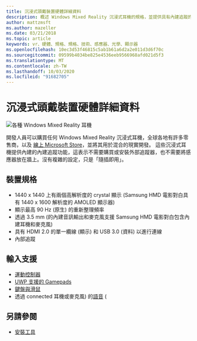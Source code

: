 ```yaml
---
title: 沉浸式頭戴裝置硬體詳細資料
description: 概述 Windows Mixed Reality 沉浸式耳機的規格，並提供具有內建追蹤的 VR (不需要) 任何外部設定。
author: mattzmsft
ms.author: mazeller
ms.date: 03/21/2018
ms.topic: article
keywords: vr、硬體、規格、規格、技術、感應器、光學、顯示器
ms.openlocfilehash: 10ec3d53f46815c5ab1b61a6d2a2e011d3d6f70c
ms.sourcegitcommit: 09599b4034be825e4536eeb9566968afd021d5f3
ms.translationtype: MT
ms.contentlocale: zh-TW
ms.lasthandoff: 10/03/2020
ms.locfileid: "91682705"
---
```

# <a name="immersive-headset-hardware-details"></a>沉浸式頭戴裝置硬體詳細資料

![各種 Windows Mixed Reality 耳機](images/MR-headsets.png)

開發人員可以購買任何 Windows Mixed Reality 沉浸式耳機，全球各地有許多零售商，以及 [線上 Microsoft Store](https://www.microsoft.com/store/collections/VRandMixedrealityheadsets)，並將其用於混合的現實開發。 這些沉浸式耳機提供內建的內建追蹤功能，這表示不需要購買或安裝外部追蹤器，也不需要將感應器放在牆上。沒有複雜的設定，只是「隨插即用」。

## <a name="device-specifications"></a>裝置規格
* 1440 x 1440 上有兩個高解析度的 crystal 顯示 (Samsung HMD 電影對白具有 1440 x 1600 解析度的 AMOLED 顯示器) 
* 顯示最高 90 Hz (原生) 的重新整理頻率
* 透過 3.5 mm (的內建音訊輸出和麥克風支援 Samsung HMD 電影對白包含內建耳機和麥克風) 
* 具有 HDMI 2.0 的單一纜線 (顯示) 和 USB 3.0 (資料) 以進行連線
* 內部追蹤

## <a name="input-support"></a>輸入支援
* [運動控制器](../design/motion-controllers.md)
* [UWP 支援的 Gamepads](hardware-accessories.md)
* [鍵盤與滑鼠](hardware-accessories.md)
* 透過 connected 耳機或麥克風) 的[語音](../design/voice-input.md) (

## <a name="see-also"></a>另請參閱
* [安裝工具](../develop/install-the-tools.md)
